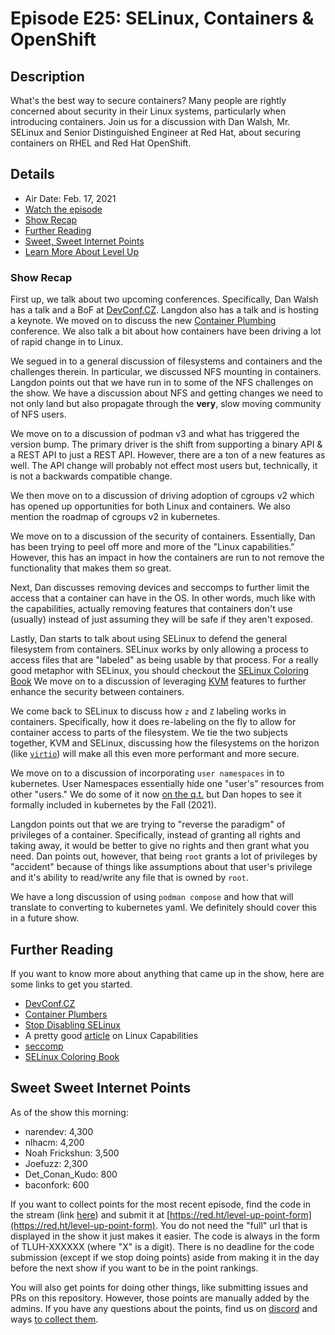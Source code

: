 # Episode E25: SELinux, Containers & OpenShift

## Description

What's the best way to secure containers? Many people are rightly concerned about security in their Linux systems, particularly when introducing containers. Join us for a discussion with Dan Walsh, Mr. SELinux and Senior Distinguished Engineer at Red Hat, about securing containers on RHEL and Red Hat OpenShift.

## Details

* Air Date: Feb. 17, 2021
* [Watch the episode](https://youtu.be/t8j8awCFZXs)
* [Show Recap](#show-recap)
* [Further Reading](#further-reading)
* [Sweet, Sweet Internet Points](#sweet-sweet-internet-points)
* [Learn More About Level Up](https://red.ht/leveluphour)

### Show Recap

First up, we talk about two upcoming conferences.
Specifically, Dan Walsh has a talk and a BoF at [DevConf.CZ](https://devconf.cz).
Langdon also has a talk and is hosting a keynote.
We moved on to discuss the new [Container Plumbing](https://containerplumbing.org/) conference.
We also talk a bit about how containers have been driving a lot of rapid change in to Linux.

We segued in to a general discussion of filesystems and containers and the challenges therein.
In particular, we discussed NFS mounting in containers.
Langdon points out that we have run in to some of the NFS challenges on the show.
We have a discussion about NFS and getting changes we need to not only land but also propagate through the **very**, slow moving community of NFS users.

We move on to a discussion of podman v3 and what has triggered the version bump.
The primary driver is the shift from supporting a binary API & a REST API to just a REST API.
However, there are a ton of a new features as well.
The API change will probably not effect most users but, technically, it is not a backwards compatible change.

We then move on to a discussion of driving adoption of cgroups v2 which has opened up opportunities for both Linux and containers.
We also mention the roadmap of cgroups v2 in kubernetes.

We move on to a discussion of the security of containers.
Essentially, Dan has been trying to peel off more and more of the "Linux capabilities."
However, this has an impact in how the containers are run to not remove the functionality that makes them so great.

Next, Dan discusses removing devices and seccomps to further limit the access that a container can have in the OS.
In other words, much like with the capabilities, actually removing features that containers don't use (usually) instead of just assuming they will be safe if they aren't exposed.

Lastly, Dan starts to talk about using SELinux to defend the general filesystem from containers.
SELinux works by only allowing a process to access files that are "labeled" as being usable by that process.
For a really good metaphor with SELinux, you should checkout the [SELinux Coloring Book](https://red.ht/all-the-ebooks)
We move on to a discussion of leveraging [KVM](https://www.linux-kvm.org/page/Main_Page) features to further enhance the security between containers.

We come back to SELinux to discuss how `z` and `Z` labeling works in containers.
Specifically, how it does re-labeling on the fly to allow for container access to parts of the filesystem.
We tie the two subjects together, KVM and SELinux, discussing how the filesystems on the horizon (like [`virtio`](https://virtio-fs.gitlab.io/)) will make all this even more performant and more secure.

We move on to a discussion of incorporating `user namespaces` in to kubernetes.
User Namespaces essentially hide one "user's" resources from other "users."
We do some of it now [on the q.t.](https://grammarist.com/phrase/on-the-q-t/) but Dan hopes to see it formally included in kubernetes by the Fall (2021).

Langdon points out that we are trying to "reverse the paradigm" of privileges of a container.
Specifically, instead of granting all rights and taking away, it would be better to give no rights and then grant what you need.
Dan points out, however, that being `root` grants a lot of privileges by "accident" because of things like assumptions about that user's privilege and it's ability to read/write any file that is owned by `root`.

We have a long discussion of using `podman compose` and how that will translate to converting to kubernetes yaml.
We definitely should cover this in a future show.

## Further Reading

If you want to know more about anything that came up in the show, here are some links to get you started.

* [DevConf.CZ](https://devconf.cz)
* [Container Plumbers](https://containerplumbing.org/)
* [Stop Disabling SELinux](https://stopdisablingselinux.com/)
* A pretty good [article](https://blog.container-solutions.com/linux-capabilities-why-they-exist-and-how-they-work) on Linux Capabilities
* [seccomp](https://en.wikipedia.org/wiki/Seccomp)
* [SELinux Coloring Book](https://red.ht/all-the-ebooks)

## Sweet Sweet Internet Points

As of the show this morning:

* narendev:          4,300
* nlhacm:            4,200
* Noah Frickshun:    3,500
* Joefuzz:           2,300
* Det_Conan_Kudo:      800
* baconfork:           600

If you want to collect points for the most recent episode, find the code in the stream (link [here](#details)) and submit it at [https://red.ht/level-up-point-form](https://red.ht/level-up-point-form).
You do not need the "full" url that is displayed in the show it just makes it easier.
The code is always in the form of TLUH-XXXXXX (where "X" is a digit).
There is no deadline for the code submission (except if we stop doing points) aside from making it in the day before the next show if you want to be in the point rankings.

You will also get points for doing other things, like submitting issues and PRs on this repository.
However, those points are manually added by the admins.
If you have any questions about the points, find us on [discord](https://discord.gg/5VMVGJt) and ways [to collect them](../activities.md).

